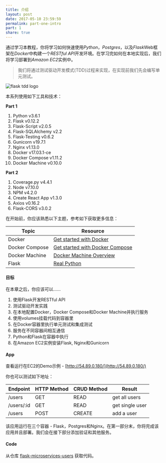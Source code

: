 ```yaml
---
title: 介绍
layout: post
date: 2017-05-10 23:59:59
permalink: part-one-intro
part: 1
share: true
---
```

通过学习本教程，你将学习如何快速使用*Python*，*Postgres*，以及*Flask*Web框架在*Docker*中构建一个*RESTful API*开发环境。在学习完如何在本地实现后，我们将学习部署到*Amazon EC2*实例中。

> 我们将通过测试驱动开发模式(TDD)过程来实现，在实现前我们先会编写单元测试。

<div style="text-align:left;">
  <img src="/assets/img/flask-tdd-logo.png" style="max-width: 100%; border:0; box-shadow: none;" alt="flask tdd logo">
</div>

本系列使用如下工具和技术：

**Part 1**

1. Python v3.6.1
1. Flask v0.12.2
1. Flask-Script v2.0.5
1. Flask-SQLAlchemy v2.2
1. Flask-Testing v0.6.2
1. Gunicorn v19.7.1
1. Nginx v1.13.0
1. Docker v17.03.1-ce
1. Docker Compose v1.11.2
1. Docker Machine v0.10.0

**Part 2**

1. Coverage.py v4.4.1
1. Node v7.10.0
1. NPM v4.2.0
1. Create React App v1.3.0
1. Axios v0.16.2
1. Flask-CORS v3.0.2

在开始前，你应该熟悉以下主题，参考如下获取更多信息：

| Topic            | Resource |
|------------------|----------|
| Docker           | [Get started with Docker](https://docs.docker.com/engine/getstarted/) |
| Docker Compose   | [Get started with Docker Compose](https://docs.docker.com/compose/gettingstarted/) |
| Docker Machine | [Docker Machine Overview](https://docs.docker.com/machine/overview/) |
| Flask | [Real Python](https://realpython.com)

#### 目标

在本章之后，你应该可以……

1. 使用Flask开发RESTful API
1. 测试驱动开发实践
1. 在本地配置Docker，Docker Compose和Docker Machine并执行服务
1. 使用volumes挂载代码到容器里
1. 在Docker容器里执行单元测试和集成测试
1. 服务在不同容器间相互通信
1. Python和Flask在容器中执行
1. 在Amazon EC2实例安装Flask, Nginx和Gunicorn

#### App

查看运行在EC2的Demo示例 - [http://54.89.0.180/](http://54.89.0.180/)

你也可以测试如下地址：

| Endpoint    | HTTP Method | CRUD Method | Result          |
|-------------|-------------|-------------|-----------------|
| /users      | GET         | READ        | get all users   |
| /users/:id  | GET         | READ        | get single user |
| /users      | POST        | CREATE      | add a user      |

该应用运行在三个容器 - Flask，Postgres和Nginx。在第一部分末，你将完成该应用并且部署。我们会在接下部分添加验证和其他服务。

#### Code

从仓库 [flask-microservices-users](https://github.com/realpython/flask-microservices-users/releases/tag/part1) 获取代码。
